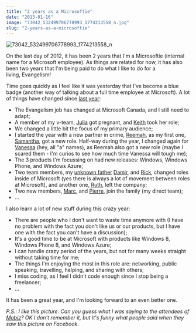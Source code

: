```yaml
---
title: "2 years as a Microsoftie"
date: "2013-01-16"
image: "73042_532499706778993_1774213558_n.jpg"
slug: "2-years-as-a-microsoftie"
---
```


![73042_532499706778993_1774213558_n](images/73042_532499706778993_1774213558_n.jpg)

On the last day of 2012, it has been 2 years that I'm a Microsoftie (internal name for a Microsoft employee). As things are related for now, it has also been two years that I'm being paid to do what I like to do for a living, Evangelism!

Time goes quickly as I feel like it was yesterday that I've become a blue badge (another way of talking about a full time employee at Microsoft). A lot of things have changed since [last year](https://fred.dev/one-year-at-the-evil-empire/):

- The Evangelism job has changed at Microsoft Canada, and I still need to adapt;
- A member of my v-team, [Julia](https://twitter.com/InteropQueen) got pregnant, and [Keith](https://keithloo.com/blog/) took her role;
- We changed a little bit the focus of my primary audience;
- I started the year with a new partner in crime, [Reemah](https://reemah.posterous.com/), as my first one, [Samantha](https://twitter.com/sammwong), got a new role. Half-way during the year, I changed again for [Vanessa](https://twitter.com/VanBees) (hey, all "a" names), as Reemah also got a new role (maybe I scared them - I'm curios to see how much time Vanessa will tough me);
- The 3 products I'm focussing on had new releases: Windows, Windows Phone, and Windows Azure;
- Two team members, my [unknown father](https://fred.dev/my-unknown-father/) [Damir](https://twitter.com/DamirB), and [Rick](https://twitter.com/RicksterCDN), changed roles inside of Microsoft (yes there is always a lot of movement between roles at Microsoft), and another one, [Ruth](https://ruthlindamorton.com/), left the company;
- Two new members, [Marc](https://www.gotsomething.com/), and [Pierre](https://roman.azurewebsites.net/), join the family (my direct team);
- ...

I also learn a lot of new stuff during this crazy year:

- There are people who I don't want to waste time anymore with (I have no problem with the fact you don't like us or our products, but I have one with the fact you can't have a discussion);
- It's a good time to be at Microsoft with products like Windows 8, Windows Phone 8, and Windows Azure;
- I can handle crazy period of the years, but not for many weeks straight without taking time for me;
- The things I'm enjoying the most in this role are: networking, public speaking, travelling, helping, and sharing with others;
- I miss coding, as I feel I didn't code enough since I stop being a freelancer;
- ...

It has been a great year, and I'm looking forward to an even better one.

_P.S.: I like this picture. Can you guess what I was saying to the attendees of [Mobiz](https://mtldgtl.com/en/mobiz/)? OK I don't remember it, but it's funny what people said when they saw this picture on Facebook._
